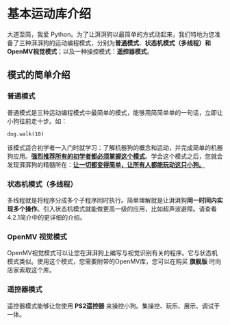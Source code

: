 # 基本运动库介绍



大道至简，我爱 Python。为了让湃湃狗以最简单的方式动起来，我们特地为您准备了三种湃湃狗的运动编程模式，分别为**普通模式**、**状态机模式（多线程）**和**OpenMV视觉模式**；以及一种操控模式：**遥控器模式**。



## 模式的简单介绍

### 普通模式

普通模式是三种运动编程模式中最简单的模式，能够用简简单单的一句话，立即让小狗往前走十步。如：

```
dog.walk(10)
```

该模式适合初学者一入门时就学习：了解机器狗的概念和运动，并完成简单的机器狗应用。**<u>强烈推荐所有的初学者都必须掌握这个模式</u>**。学会这个模式之后，您就会发现湃湃狗的精髓所在：**<u>让一切都变得简单，让所有人都能玩动这只小狗。</u>**



### 状态机模式（多线程）

多线程就是将程序分成多个子程序同时执行。简单理解就是让湃湃狗**同一时间内实现多个操作**。引入状态机模式就能做更高一级的应用，比如超声波避障。请查看4.2.1简介中的更详细的介绍。

### OpenMV 视觉模式

OpenMV视觉模式可以让您在湃湃狗上编写与视觉识别有关的程序。它与状态机模式类似。使用这个模式，您需要附带的OpenMV库，您可以在购买 **旗舰版** 时向店家索取这个库。



### 遥控器模式

遥控器模式能够让您使用 **PS2遥控器** 来操控小狗。集操控、玩乐、展示、调试于一体。
